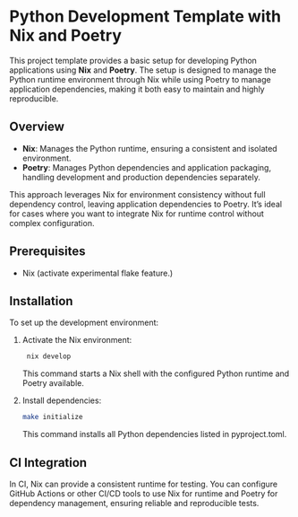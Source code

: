 # Python Development Template with Nix and Poetry

This project template provides a basic setup for developing Python applications using **Nix** and **Poetry**. The setup is designed to manage the Python runtime environment through Nix while using Poetry to manage application dependencies, making it both easy to maintain and highly reproducible.

## Overview

- **Nix**: Manages the Python runtime, ensuring a consistent and isolated environment.
- **Poetry**: Manages Python dependencies and application packaging, handling development and production dependencies separately.

This approach leverages Nix for environment consistency without full dependency control, leaving application dependencies to Poetry. It’s ideal for cases where you want to integrate Nix for runtime control without complex configuration.

## Prerequisites

- Nix (activate experimental flake feature.)

## Installation

To set up the development environment:

1. Activate the Nix environment:

   ```bash
    nix develop
   ```

   This command starts a Nix shell with the configured Python runtime and Poetry available.

2. Install dependencies:

   ```bash
   make initialize
   ```

   This command installs all Python dependencies listed in pyproject.toml.

## CI Integration

In CI, Nix can provide a consistent runtime for testing. You can configure GitHub Actions or other CI/CD tools to use Nix for runtime and Poetry for dependency management, ensuring reliable and reproducible tests.

